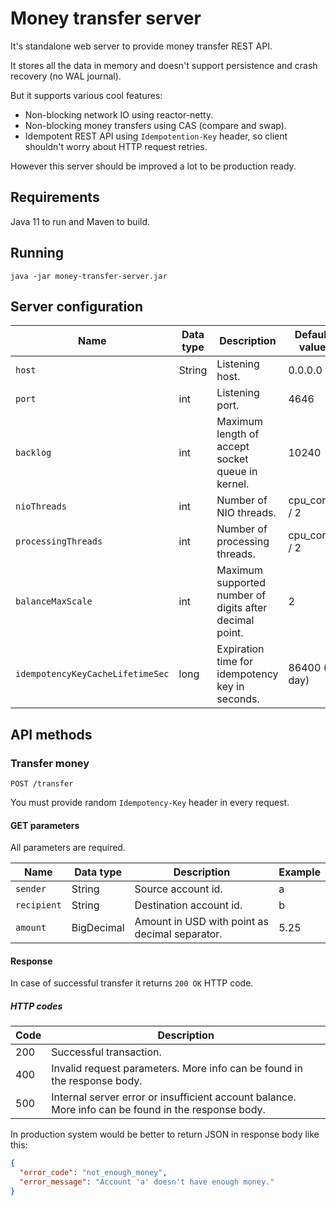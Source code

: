 # Money transfer server

It's standalone web server to provide money transfer REST API.

It stores all the data in memory and doesn't support persistence and crash recovery (no WAL journal).

But it supports various cool features:

- Non-blocking network IO using reactor-netty.
- Non-blocking money transfers using CAS (compare and swap).
- Idempotent REST API using `Idempotention-Key` header, so client shouldn't worry about HTTP request retries.

However this server should be improved a lot to be production ready.

## Requirements

Java 11 to run and Maven to build.

## Running

`java -jar money-transfer-server.jar`

## Server configuration

| Name | Data type | Description | Default value |
| ---- | --------- | ----------- | ------------- |
| `host` | String | Listening host. | 0.0.0.0
| `port` | int | Listening port. | 4646
| `backlog` | int | Maximum length of accept socket queue in kernel. | 10240
| `nioThreads` | int | Number of NIO threads. | cpu_cores / 2
| `processingThreads` | int | Number of processing threads. | cpu_cores / 2
| `balanceMaxScale` | int | Maximum supported number of digits after decimal point. | 2
| `idempotencyKeyCacheLifetimeSec` | long | Expiration time for idempotency key in seconds. | 86400 (1 day)

## API methods
### Transfer money
`POST /transfer`

You must provide random `Idempotency-Key` header in every request.

#### GET parameters

All parameters are required.

| Name | Data type | Description | Example |
| ---- | --------- | ----------- | ------- |
| `sender` | String | Source account id. | a |
| `recipient` | String | Destination account id. | b |
| `amount` | BigDecimal | Amount in USD with point as decimal separator. | 5.25 |

#### Response

In case of successful transfer it returns `200 OK` HTTP code.

##### HTTP codes

| Code | Description |
| ---- | ----------- |
| 200 | Successful transaction. |
| 400 | Invalid request parameters. More info can be found in the response body. |
| 500 | Internal server error or insufficient account balance. More info can be found in the response body. |

In production system would be better to return JSON in response body like this:
```json
{
  "error_code": "not_enough_money",
  "error_message": "Account 'a' doesn't have enough money."
}
```